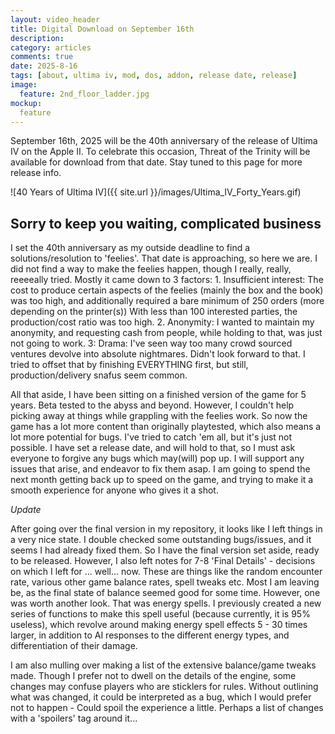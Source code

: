 ```yaml
---
layout: video_header
title: Digital Download on September 16th
description:
category: articles
comments: true
date: 2025-8-16
tags: [about, ultima iv, mod, dos, addon, release date, release]
image:
  feature: 2nd_floor_ladder.jpg
mockup:
  feature
---
```


<!--<hr>


<hr>-->

September 16th, 2025 will be the 40th anniversary of the release of Ultima IV on the Apple II. To celebrate this occasion, Threat of the Trinity will be available for download from that date. Stay tuned to this page for more release info.

![40 Years of Ultima IV]({{ site.url }}/images/Ultima_IV_Forty_Years.gif)

## Sorry to keep you waiting, complicated business

I set the 40th anniversary as my outside deadline to find a solutions/resolution to 'feelies'. That date is approaching, so here we are. I did not find a way to make the feelies happen, though I really, really, reeeeally tried. Mostly it came down to 3 factors: 1. Insufficient interest: The cost to produce certain aspects of the feelies (mainly the box and the book) was too high, and additionally required a bare minimum of 250 orders (more depending on the printer(s)) With less than 100 interested parties, the production/cost ratio was too high. 2. Anonymity: I wanted to maintain my anonymity, and requesting cash from people, while holding to that, was just not going to work. 3: Drama: I've seen way too many crowd sourced ventures devolve into absolute nightmares. Didn't look forward to that. I tried to offset that by finishing EVERYTHING first, but still, production/delivery snafus seem common.

All that aside, I have been sitting on a finished version of the game for 5 years. Beta tested to the abyss and beyond. However, I couldn't help picking away at things while grappling with the feelies work. So now the game has a lot more content than originally playtested, which also means a lot more potential for bugs. I've tried to catch 'em all, but it's just not possible. I have set a release date, and will hold to that, so I must ask everyone to forgive any bugs which may(will) pop up. I will support any issues that arise, and endeavor to fix them asap. I am going to spend the next month getting back up to speed on the game, and trying to make it a smooth experience for anyone who gives it a shot.

*Update*

After going over the final version in my repository, it looks like I left things in a very nice state. I double checked some outstanding bugs/issues, and it seems I had already fixed them. So I have the final version set aside, ready to be released. However, I also left notes for 7-8 'Final Details' - decisions on which I left for ... well... now. These are things like the random encounter rate, various other game balance rates, spell tweaks etc. Most I am leaving be, as the final state of balance seemed good for some time. However, one was worth another look. That was energy spells. I previously created a new series of functions to make this spell useful (because currently, it is 95% useless), which revolve around making energy spell effects 5 - 30 times larger, in addition to AI responses to the different energy types, and differentiation of their damage.

I am also mulling over making a list of the extensive balance/game tweaks made. Though I prefer not to dwell on the details of the engine, some changes may confuse players who are sticklers for rules. Without outlining what was changed, it could be interpreted as a bug, which I would prefer not to happen - Could spoil the experience a little. Perhaps a list of changes with a 'spoilers' tag around it...



    

    

    

  
    





